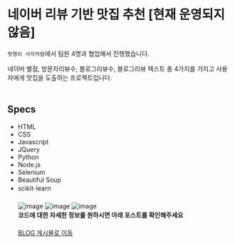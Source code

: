 # 네이버 리뷰 기반 맛집 추천 [현재 운영되지 않음]  
`멋쟁이 사자처럼`에서 팀원 4명과 협업해서 진행했습니다.

네이버 별점, 방문자리뷰수, 블로그리뷰수, 블로그리뷰 텍스트 총 4가지를 가지고 사용자에게 맛집을 도출하는 프로젝트입니다.  
ㅤ  
## Specs
- HTML
- CSS
- Javascript
- JQuery
- Python
- Node.js
- Selenium
- Beautiful Soup
- scikit-learn
ㅤ  
ㅤ  
![image](https://user-images.githubusercontent.com/79053495/150987483-f4f3e0bc-9679-4ed9-9212-83a05629991c.png)
![image](https://user-images.githubusercontent.com/79053495/150987517-e1a506fb-dc03-46ed-a800-dc915e0c8a86.png)
![image](https://user-images.githubusercontent.com/79053495/150987540-ca5d3f47-e11c-402a-a1f0-95d9a0a0b6f5.png)
ㅤ  
**코드에 대한 자세한 정보를 원하시면 아래 포스트를 확인해주세요**  
ㅤ  
[BLOG 게시물로 이동](https://cottonwood-moa.tistory.com/79)  
ㅤ  

ㅤ  
